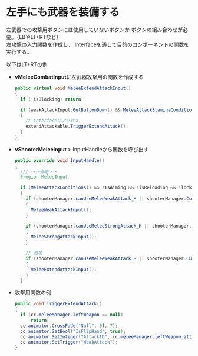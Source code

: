 # 左手にも武器を装備する

左武器での攻撃用ボタンには使用していないボタンか
ボタンの組み合わせが必要。（LBやLT+RTなど）
<br/>
左攻撃の入力関数を作成し、
Interfaceを通して目的のコンポーネントの関数を実行する。

以下はLT+RTの例
<br/>

- **vMeleeCombatInput**に左武器攻撃用の関数を作成する

  ``` csharp [vMeleeConbatInput.cs]
  public virtual void MeleeExtendAttackInput()
  {
    if (!isBlocking) return;

    if (weakAttackInput.GetButtonDown() && MeleeAttackStaminaConditions())
    {
      // interfaceにアクセス
      extendAttackable.TriggerExtendAttack();
    }
  }
  ```

- **vShooterMeleeInput** > InputHandleから関数を呼び出す

  ``` csharp [vShooterMeleeInput.cs]
  public override void InputHandle()
  {
    /// ～～省略～～
    #region MeleeInput

    if (MeleeAttackConditions() && !IsAiming && !isReloading && !lockMeleeInput && !CurrentActiveWeapon)
    {
      if (shooterManager.canUseMeleeWeakAttack_H || shooterManager.CurrentWeapon == null)
      {
        MeleeWeakAttackInput();
      }

      if (shooterManager.canUseMeleeStrongAttack_H || shooterManager.CurrentWeapon == null)
      {
        MeleeStrongAttackInput();
      }

      // 追加
      if (shooterManager.canUseMeleeWeakAttack_H || shooterManager.CurrentWeapon == null)
      {
        MeleeExtendAttackInput();
      }
    }
  ```

- 攻撃用関数の例

  ``` csharp
  public void TriggerExtendAttack()
  {
    if (cc.meleeManager.leftWeapon == null)
        return;
    cc.animator.CrossFade("Null", 0f, 7);
    cc.animator.SetBool("IsFlipHand", true);
    cc.animator.SetInteger("AttackID", cc.meleeManager.leftWeapon.attackID);
    cc.animator.SetTrigger("WeakAttack");
  }
  ```